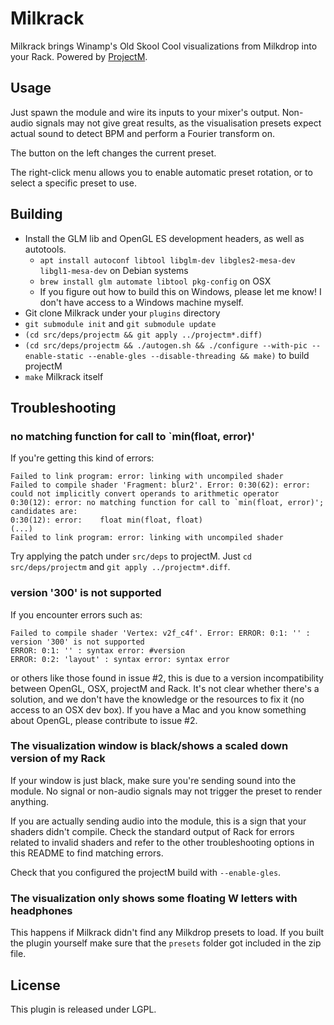 # Milkrack

Milkrack brings Winamp's Old Skool Cool visualizations from Milkdrop
into your Rack. Powered by
[ProjectM](https://github.com/projectM-visualizer/projectm).

## Usage

Just spawn the module and wire its inputs to your mixer's
output. Non-audio signals may not give great results, as the
visualisation presets expect actual sound to detect BPM and perform a
Fourier transform on.

The button on the left changes the current preset.

The right-click menu allows you to enable automatic preset rotation,
or to select a specific preset to use.

## Building

* Install the GLM lib and OpenGL ES development headers, as well as autotools.
  * `apt install autoconf libtool libglm-dev libgles2-mesa-dev libgl1-mesa-dev` on Debian systems
  * `brew install glm automate libtool pkg-config` on OSX
  * If you figure out how to build this on Windows, please let me know! I don't have access to a Windows machine myself.
* Git clone Milkrack under your `plugins` directory
* `git submodule init` and `git submodule update`
* `(cd src/deps/projectm && git apply ../projectm*.diff)`
* `(cd src/deps/projectm && ./autogen.sh && ./configure --with-pic --enable-static --enable-gles --disable-threading && make)`
  to build projectM
* `make` Milkrack itself

## Troubleshooting

### no matching function for call to `min(float, error)'

If you're getting this kind of errors:

```
Failed to link program: error: linking with uncompiled shader
Failed to compile shader 'Fragment: blur2'. Error: 0:30(62): error: could not implicitly convert operands to arithmetic operator
0:30(12): error: no matching function for call to `min(float, error)'; candidates are:
0:30(12): error:    float min(float, float)
(...)
Failed to link program: error: linking with uncompiled shader
```

Try applying the patch under `src/deps` to projectM. Just `cd src/deps/projectm` and `git apply ../projectm*.diff`.

### version '300' is not supported

If you encounter errors such as:

```
Failed to compile shader 'Vertex: v2f_c4f'. Error: ERROR: 0:1: '' :  version '300' is not supported
ERROR: 0:1: '' : syntax error: #version
ERROR: 0:2: 'layout' : syntax error: syntax error
```

or others like those found in issue #2, this is due to a version
incompatibility between OpenGL, OSX, projectM and Rack. It's not clear
whether there's a solution, and we don't have the knowledge or the
resources to fix it (no access to an OSX dev box). If you have a Mac
and you know something about OpenGL, please contribute to issue #2.

### The visualization window is black/shows a scaled down version of my Rack

If your window is just black, make sure you're sending sound into the
module. No signal or non-audio signals may not trigger the preset to
render anything.

If you are actually sending audio into the module, this is a sign that
your shaders didn't compile. Check the standard output of Rack for
errors related to invalid shaders and refer to the other
troubleshooting options in this README to find matching errors.

Check that you configured the projectM build with `--enable-gles`.

### The visualization only shows some floating W letters with headphones

This happens if Milkrack didn't find any Milkdrop presets to load. If you built the plugin yourself make sure that the `presets` folder got included in the zip file.

## License

This plugin is released under LGPL.
